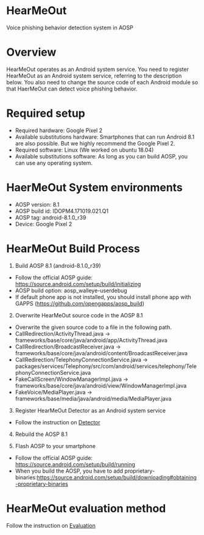 # HearMeOut
Voice phishing behavior detection system in AOSP

# Overview
HearMeOut operates as an Android system service. You need to register HearMeOut as an Android system service, referring to the description below. You also need to change the source code of each Android module so that HaerMeOut can detect voice phishing behavior.

# Required setup
 - Required hardware: Google Pixel 2
 - Available substitutions hardware: Smartphones that can run Android 8.1 are also possible. But we highly recommend the Google Pixel 2.
 - Required software: Linux (We worked on ubuntu 18.04)
 - Available substitutions software: As long as you can build AOSP, you can use any operating system.

# HaerMeOut System environments
 - AOSP version: 8.1
 - AOSP build id: IDOPM4.171019.021.Q1  
 - AOSP tag: android-8.1.0_r39  
 - Device: Google Pixel 2

# HearMeOut Build Process
1. Build AOSP 8.1 (android-8.1.0_r39)
- Follow the official AOSP guide: https://source.android.com/setup/build/initializing
- AOSP build option: aosp_walleye-userdebug
- If default phone app is not installed, you should install phone app with GAPPS (https://github.com/opengapps/aosp_build)

2. Overwrite HearMeOut source code in the AOSP 8.1
- Overwrite the given source code to a file in the following path.
- CallRedirection/ActivityThread.java -> frameworks/base/core/java/android/app/ActivityThread.java
- CallRedirection/BroadcastReceiver.java -> frameworks/base/core/java/android/content/BroadcastReceiver.java
- CallRedirection/TelephonyConnectionService.java -> packages/services/Telephony/src/com/android/services/telephony/TelephonyConnectionService.java
- FakeCallScreen/WindowManagerImpl.java -> frameworks/base/core/java/android/view/WindowManagerImpl.java
- FakeVoice/MediaPlayer.java -> frameworks/base/media/java/android/media/MediaPlayer.java

3. Register HearMeOut Detector as an Android system service
- Follow the instruction on [Detector](Detector/README.md)

4. Rebuild the AOSP 8.1

5. Flash AOSP to your smartphone
- Follow the official AOSP guide: https://source.android.com/setup/build/running
- When you build the AOSP, you have to add proprietary-binaries:https://source.android.com/setup/build/downloading#obtaining-proprietary-binaries

# HearMeOut evaluation method
Follow the instruction on [Evaluation](Evaluation/README.md)
